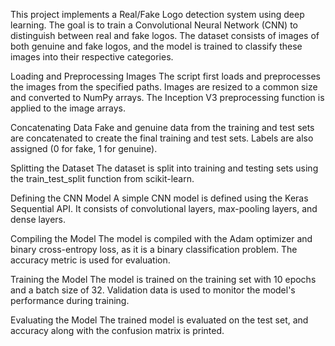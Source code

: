 This project implements a Real/Fake Logo detection system using deep learning. The goal is to train a Convolutional Neural Network (CNN) to distinguish between real and fake logos. The dataset consists of images of both genuine and fake logos, and the model is trained to classify these images into their respective categories.

Loading and Preprocessing Images
The script first loads and preprocesses the images from the specified paths. Images are resized to a common size and converted to NumPy arrays. The Inception V3 preprocessing function is applied to the image arrays.

Concatenating Data
Fake and genuine data from the training and test sets are concatenated to create the final training and test sets. Labels are also assigned (0 for fake, 1 for genuine).

Splitting the Dataset
The dataset is split into training and testing sets using the train_test_split function from scikit-learn.

Defining the CNN Model
A simple CNN model is defined using the Keras Sequential API. It consists of convolutional layers, max-pooling layers, and dense layers.

Compiling the Model
The model is compiled with the Adam optimizer and binary cross-entropy loss, as it is a binary classification problem. The accuracy metric is used for evaluation.

Training the Model
The model is trained on the training set with 10 epochs and a batch size of 32. Validation data is used to monitor the model's performance during training.

Evaluating the Model
The trained model is evaluated on the test set, and accuracy along with the confusion matrix is printed.